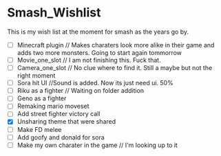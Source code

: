 # Smash_Wishlist
This is my wish list at the moment for smash as the years go by.

- [ ] Minecraft plugin // Makes charaters look more alike in their game and adds two more monsters. Going to start again tommorrow
- [ ] Movie_one_slot // I am not finishing this. Fuck that.
- [ ] Camera_one_slot // No clue where to find it. Still a maybe but not the right moment
- [ ] Sora hit UI //Sound is added. Now its just need ui. 50%
- [ ] Riku as a fighter // Waiting on folder addition
- [ ] Geno as a fighter
- [ ] Remaking mario moveset
- [ ] Add street fighter victory call
- [x] Unsharing theme that were shared
- [ ] Make FD melee
- [ ] Add goofy and donald for sora
- [ ] Make my own charater in the game // I'm looking up to it
